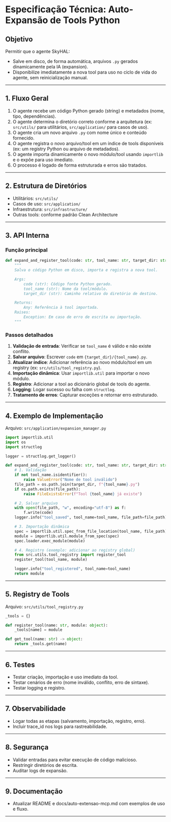 # Especificação Técnica: Auto-Expansão de Tools Python

## Objetivo

Permitir que o agente SkyHAL:

- Salve em disco, de forma automática, arquivos `.py` gerados dinamicamente pela IA (expansion).
- Disponibilize imediatamente a nova tool para uso no ciclo de vida do agente, sem reinicialização manual.

---

## 1. Fluxo Geral

1. O agente recebe um código Python gerado (string) e metadados (nome, tipo, dependências).
2. O agente determina o diretório correto conforme a arquitetura (ex: `src/utils/` para utilitários, `src/application/` para casos de uso).
3. O agente cria um novo arquivo `.py` com nome único e conteúdo fornecido.
4. O agente registra o novo arquivo/tool em um índice de tools disponíveis (ex: um registry Python ou arquivo de metadados).
5. O agente importa dinamicamente o novo módulo/tool usando `importlib` e o expõe para uso imediato.
6. O processo é logado de forma estruturada e erros são tratados.

---

## 2. Estrutura de Diretórios

- Utilitários: `src/utils/`
- Casos de uso: `src/application/`
- Infraestrutura: `src/infrastructure/`
- Outras tools: conforme padrão Clean Architecture

---

## 3. API Interna

### Função principal

```python
def expand_and_register_tool(code: str, tool_name: str, target_dir: str) -> Any:
    """
    Salva o código Python em disco, importa e registra a nova tool.

    Args:
        code (str): Código fonte Python gerado.
        tool_name (str): Nome da tool/módulo.
        target_dir (str): Caminho relativo do diretório de destino.

    Returns:
        Any: Referência à tool importada.
    Raises:
        Exception: Em caso de erro de escrita ou importação.
    """
```

### Passos detalhados

1. **Validação de entrada**: Verificar se `tool_name` é válido e não existe conflito.
2. **Salvar arquivo**: Escrever `code` em `{target_dir}/{tool_name}.py`.
3. **Atualizar índice**: Adicionar referência ao novo módulo/tool em um registry (ex: `src/utils/tool_registry.py`).
4. **Importação dinâmica**: Usar `importlib.util` para importar o novo módulo.
5. **Registro**: Adicionar a tool ao dicionário global de tools do agente.
6. **Logging**: Logar sucesso ou falha com `structlog`.
7. **Tratamento de erros**: Capturar exceções e retornar erro estruturado.

---

## 4. Exemplo de Implementação

Arquivo: `src/application/expansion_manager.py`

```python
import importlib.util
import os
import structlog

logger = structlog.get_logger()

def expand_and_register_tool(code: str, tool_name: str, target_dir: str) -> object:
    # 1. Validação
    if not tool_name.isidentifier():
        raise ValueError("Nome de tool inválido")
    file_path = os.path.join(target_dir, f"{tool_name}.py")
    if os.path.exists(file_path):
        raise FileExistsError(f"Tool {tool_name} já existe")

    # 2. Salvar arquivo
    with open(file_path, "w", encoding="utf-8") as f:
        f.write(code)
    logger.info("tool_saved", tool_name=tool_name, file_path=file_path)

    # 3. Importação dinâmica
    spec = importlib.util.spec_from_file_location(tool_name, file_path)
    module = importlib.util.module_from_spec(spec)
    spec.loader.exec_module(module)

    # 4. Registro (exemplo: adicionar ao registry global)
    from src.utils.tool_registry import register_tool
    register_tool(tool_name, module)

    logger.info("tool_registered", tool_name=tool_name)
    return module
```

---

## 5. Registry de Tools

Arquivo: `src/utils/tool_registry.py`

```python
_tools = {}

def register_tool(name: str, module: object):
    _tools[name] = module

def get_tool(name: str) -> object:
    return _tools.get(name)
```

---

## 6. Testes

- Testar criação, importação e uso imediato da tool.
- Testar cenários de erro (nome inválido, conflito, erro de sintaxe).
- Testar logging e registro.

---

## 7. Observabilidade

- Logar todas as etapas (salvamento, importação, registro, erro).
- Incluir trace_id nos logs para rastreabilidade.

---

## 8. Segurança

- Validar entradas para evitar execução de código malicioso.
- Restringir diretórios de escrita.
- Auditar logs de expansão.

---

## 9. Documentação

- Atualizar README e docs/auto-extensao-mcp.md com exemplos de uso e fluxo.

---
